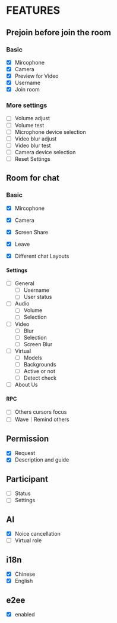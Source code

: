 # FEATURES

## Prejoin before join the room

###  Basic

- [x] Mircophone
- [x] Camera
- [x] Preview for Video
- [x] Username
- [x] Join room

### More settings

- [ ] Volume adjust
- [ ] Volume test
- [ ] Microphone device selection
- [ ] Video blur adjust
- [ ] Video blur test
- [ ] Camera device selection
- [ ] Reset Settings

## Room for chat

### Basic

- [x] Mircophone
- [x] Camera
- [x] Screen Share
- [x] Leave
- [x] Different chat Layouts


#### Settings

- [ ] General
  - [ ] Username
  - [ ] User status
- [ ] Audio
  - [ ] Volume
  - [ ] Selection
- [ ] Video
  - [ ] Blur
  - [ ] Selection
  - [ ] Screen Blur
- [ ] Virtual
  - [ ] Models
  - [ ] Backgrounds
  - [ ] Active or not
  - [ ] Detect check
- [ ] About Us

#### RPC

- [ ] Others cursors focus
- [ ] Wave｜Remind others

## Permission 

- [x] Request
- [x] Description and guide

## Participant

- [ ] Status
- [ ] Settings

## AI

- [x] Noice cancellation
- [ ] Virtual role

## i18n

- [x] Chinese
- [x] English

## e2ee

- [x] enabled
